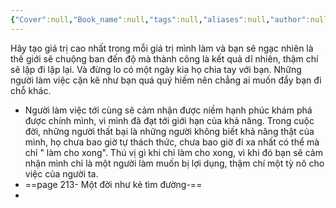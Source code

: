 ```yaml
---
{"Cover":null,"Book_name":null,"tags":null,"aliases":null,"author":null,"link":null,"dg-publish":true,"permalink":"/Book_ Reading 2024/Những câu nói hay trong sách/Hãy tạo giá trị cao nhất trong mỗi việc mình làm/","dgPassFrontmatter":true,"noteIcon":"2","created":"2024-01-19T05:28:27.330+07:00","updated":"2023-12-21T17:56:41.000+07:00"}
---
```


Hãy tạo giá trị cao nhất trong mỗi giá trị mình làm và bạn sẽ ngạc nhiên là thế giới sẽ chuộng ban đến độ mà thành công là kết quả dĩ nhiên, thậm chí sẽ lặp đi lặp lại. Và đừng lo có một ngày kia họ chia tay với bạn. Những người làm việc cặn kẽ như bạn quá quý hiếm nên chẳng ai muốn đẩy bạn đi chỗ khác.
- Người làm việc tới cùng sẽ cảm nhận được niềm hạnh phúc khám phá được chính mình, vì mình đã đạt tới giới hạn của khả năng. Trong cuộc đời, những người thất bại là những người không biết khả năng thật của mình, họ chưa bao giờ tự thách thức, chưa bao giờ đi xa nhất có thể mà chỉ " làm cho xong". Thú vị gì khi chỉ làm cho xong, vì khi đó bạn sẽ cảm nhận mình chỉ là một người làm muốn bị lợi dụng, thậm chí một tỳ nô cho việc của người ta.
- ==page 213- Một đời như kẻ tìm đường-==
- <!--SR:!2023-06-30,1,210-->